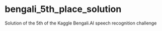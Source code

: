 # bengali_5th_place_solution
Solution of the 5th of the Kaggle Bengali.AI speech recognition challenge
